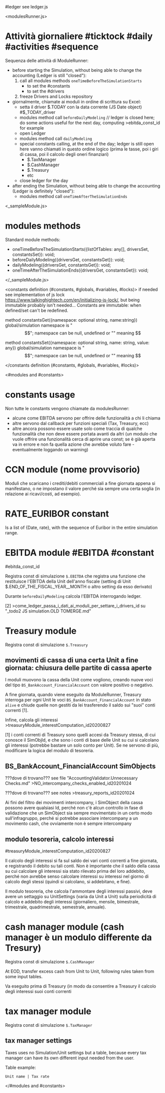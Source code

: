 <vault>
#ledger   see ledger.js
</vault>


<modulesRunner.js>

# Attività giornaliere  #ticktock #daily #activities #sequence

Sequenza delle attività di ModuleRunner:
* before starting the Simulation, without being able to change the accounting (Ledger is still "closed"):
    1) call all modules methods `oneTimeBeforeTheSimulationStarts`
       * to set the #constants
       * to set the #drivers
    2) freeze Drivers and Locks repository
* giornalmente, chiamate ai moduli in ordine di scrittura su Excel:
    * setta il driver $.TODAY con la data corrente (JS Date object)  #$_TODAY_driver
    * modules method call `beforeDailyModeling` // ledger is closed here; do some actions useful for the next day, computing >ebitda_const_id for example
    * open Ledger
    * modules method call `dailyModeling`
    * special constants calling, at the end of the day; ledger is still open here
        vanno chiamati in questo ordine logico (prima le tasse, poi i giri di cassa, poi il calcolo degli oneri finanziari)
		* $.TaxManager
		* $.CashManager
		* $.Treasury
		* etc
    * close ledger for the day
* after ending the Simulation, without being able to change the accounting (Ledger is definitely "closed"):
    * modules method call `oneTimeAfterTheSimulationEnds`

</modulerunner>


<_sampleModule.js>

# modules methods

Standard module methods:
* oneTimeBeforeTheSimulationStarts({listOfTables: any[], driversSet, constantsSet}): void;
* beforeDailyModeling({driversGet, constantsGet}): void;
* dailyModeling({driversGet, constantsGet}): void;
* oneTimeAfterTheSimulationEnds({driversGet, constantsGet}): void;

</_sampleModule.js>


<constants definition (#constants, #globals, #variables, #locks)>
if needed see implementation of js lock  https://www.talkinghightech.com/en/initializing-js-lock/, but being immutable probably isn't needed...
Constants are immutable: when defined/set can't be redefined.

method constantsGet({namespace: optional string, name:string})
global/simulation namespace is "$$"; namespace can be null, undefined or "" meaning $$

method constantsSet({namespace: optional string, name: string, value: any})
global/simulation namespace is "$$"; namespace can be null, undefined or "" meaning $$

</constants definition (#constants, #globals, #variables, #locks)>


<#modules and #constants>

# constants usage

Non tutte le constants vengono chiamate da modulesRunner:
* alcune come EBITDA servono per offrire delle funzionalità a chi li chiama
* altre servono dal callback per funzioni speciali (Tax, Treasury, ecc)
* altre ancora possono essere usate solo come traccia di qualche funzionalità che non deve essere portata avanti da altri (un modulo che vuole offrire una funzionalità cerca di aprire una const; se è già aperta va in errore e non fa quella azione che avrebbe voluto fare - eventualmente loggando un warning)


# CCN module (nome provvisorio)

Moduli che scaricano i crediti/debiti commerciali a fine giornata appena si manifestano, o ne impostano il valore perché sia sempre una certa soglia (in relazione ai ricavi/costi, ad esempio).


# RATE_EURIBOR constant

Is a list of {Date, rate}, with the sequence of Euribor in the entire simulation range.


# EBITDA module #EBITDA #constant
#ebitda_const_id

Registra const di simulazione `$.EBITDA` che registra una funzione che restituisce l'EBITDA della Unit dell'anno fiscale (setting di Unit $.END_OF_THE_FISCAL_YEAR__MONTH o altro setting da esso derivato)

Durante `beforeDailyModeling` calcola l'EBITDA interrogando ledger.

[2] >come_ledger_passa_i_dati_ai_moduli_per_settare_i_drivers_id su "_todo2 JS simulation.OLD TOMERGE.md"


# Treasury module

Registra const di simulazione `$.Treasury`

## movimenti di cassa di una certa Unit a fine giornata: chiusura delle partite di cassa aperte

I moduli muovono la cassa della Unit come vogliono, creando nuove voci del tipo `BS_BankAccount_FinancialAccount` con valore positivo o negativo.

A fine giornata, quando viene eseguito da ModuleRunner, Treasury interroga per ogni Unit le voci `BS_BankAccount_FinancialAccount` in stato `alive` e chiude quelle non gestiti da lei trasferendo il saldo sui "suoi" conti correnti [1].

Infine, calcola gli interessi >treasuryModule_interestComputation_id20200827

[1] i conti correnti di Treasury sono quelli accesi da Treasury stessa, di cui conosce il SimObjId, e che sono i conti di base delle Unit su cui si calcolano gli interessi (potrebbe bastare un solo conto per Unit). Se ne servono di più, modificare la logica del modulo di tesoreria.

## BS_BankAccount_FinancialAccount SimObjects

???dove di trovano??? see file "AccountingValidator.Unnecessary Checks.md" >NO_intercompany_checks_enabled_id20201024

???dove di trovano??? see notes >treasury_reports_id20201024

Ai fini del filtro dei movimenti intercompany, i SimObject della cassa possono avere qualsiasi Id, perché non c'è alcun controllo in fase di validazione che un SimObject sia sempre movimentato in un certo modo sull'infragruppo, perché si potrebbe associare intercompany a un movimento cash, che ovviamente non è sempre intercompany

## modulo tesoreria, calcolo interessi
#treasuryModule_interestComputation_id20200827

Il calcolo degli interessi si fa sul saldo dei vari conti correnti a fine giornata, e registrando il debito su tali conti.
Non è importante che il saldo della cassa su cui calcolare gli interessi sia stato rilevato prima del loro addebito, perché non avrebbe senso calcolare interessi su interessi nel giorno di calcolo degli stessi (quindi si calcolano, si addebitano, e fine).

Il modulo tesoreria, che calcola l'ammontare degli interessi passivi, deve avere un settaggio su UnitSettings (varia da Unit a Unit) sulla periodicità di calcolo e addebito degli interessi (giornaliero, mensile, bimestrale, trimestrale, quadrimestrale, semestrale, annuale).


# cash manager module (cash manager è un modulo differente da Tresury)

Registra const di simulazione `$.CashManager`

At EOD, transfer excess cash from Unit to Unit, following rules taken from some input tables.

Va eseguito prima di Treasury (in modo da consentire a Treasury il calcolo degli interessi suoi conti correnti


# tax manager module

Registra const di simulazione `$.TaxManager`

## tax manager settings

Taxes uses no Simulation/Unit settings but a table, because every tax manager can have its own different input needed from the user.

Table example:

    Unit name | Tax rate

</#modules and #constants>
